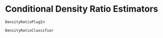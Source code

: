 # Conditional Density Ratio Estimators



```@docs
DensityRatioPlugIn
```

```@docs
DensityRatioClassifier
```

